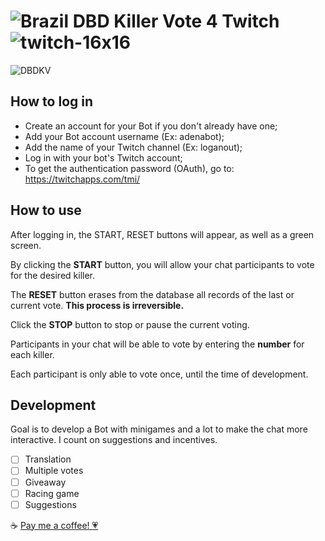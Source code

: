 # ![Brazil](https://user-images.githubusercontent.com/4658212/228728488-d20fa9a9-781e-45a8-b597-057211a485b0.png) DBD Killer Vote 4 Twitch ![twitch-16x16](https://user-images.githubusercontent.com/4658212/228728221-e39a28b0-4199-41a3-b433-0c4b09ad6aee.png)


<picture>
  <source media="(prefers-color-scheme: dark)" srcset="https://i.ibb.co/kgLLYbv/Screenshot-1.png">
  <source media="(prefers-color-scheme: light)" srcset="https://i.ibb.co/kgLLYbv/Screenshot-1.png">
  <img alt="DBDKV" src="https://i.ibb.co/kgLLYbv/Screenshot-1.png">
</picture>

## How to log in
* Create an account for your Bot if you don't already have one;
* Add your Bot account username (Ex: adenabot);
* Add the name of your Twitch channel (Ex: loganout);
* Log in with your bot's Twitch account;
* To get the authentication password (OAuth), go to: https://twitchapps.com/tmi/

## How to use
After logging in, the START, RESET buttons will appear, as well as a green screen.

By clicking the **START** button, you will allow your chat participants to vote for the desired killer.

The **RESET** button erases from the database all records of the last or current vote. **This process is irreversible.**

Click the **STOP** button to stop or pause the current voting.

Participants in your chat will be able to vote by entering the **number** for each killer.

Each participant is only able to vote once, until the time of development.

## Development
Goal is to develop a Bot with minigames and a lot to make the chat more interactive. I count on suggestions and incentives.

- [ ] Translation
- [ ] Multiple votes
- [ ] Giveaway
- [ ] Racing game
- [ ] Suggestions

:coffee: [Pay me a coffee! :heartpulse:](https://www.paypal.com/donate/?hosted_button_id=522YQG8LS9WBY)
